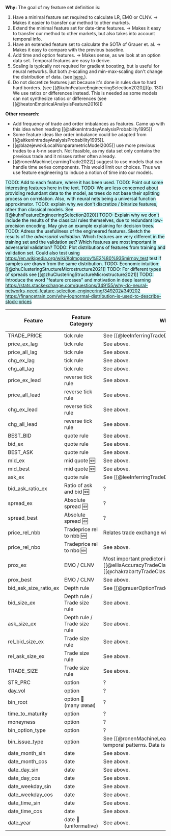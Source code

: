 **Why:**
The goal of my feature set definition is: 
1. Have a minimal feature set required to calculate LR, EMO or CLNV. →  Makes it easier to transfer our method to other markets.
2. Extend the minimal feature set for date-time features. →  Makes it easy to transfer our method to other markets, but also takes into account temporal info.
3. Have an extended feature set to calculate the SOTA of Grauer et. al. → Makes it easy to compare with the previous baseline.
4. Add time and option features. → Makes sense, as we look at an option data set. Temporal features are easy to derive. 
5. Scaling is typically not required for gradient boosting, but is useful for neural networks. But both $z$-scaling and min-max-scaling don't change the distribution of data. (see [here.](https://stats.stackexchange.com/a/562204/351242)).
6. Do not discretize features just because it's done in rules due to hard hard borders. (see [[@kuhnFeatureEngineeringSelection2020]])(p. 130) We use ratios or differences instead. This is needed as some models can not synthesize ratios or differences (see [[@heatonEmpiricalAnalysisFeature2016]])

**Other research:**
- Add frequency of trade and order imbalances as features. Came up with this idea when reading [[@aitkenIntradayAnalysisProbability1995]]
- Some feature ideas like order imbalance could be adapted from [[@aitkenIntradayAnalysisProbability1995]].
- [[@blazejewskiLocalNonparametricModel2005]] use more previous trades to a $k$-nn search. Not feasible, as my data set only contains the previous trade and it misses rather often already.
- [[@ronenMachineLearningTrade2022]] suggest to use models that can handle time series components. This would limit our choices. Thus we use feature engineering to induce a notion of time into our models.

<mark style="background: #ABF7F7A6;">TODO: Add to each feature, where it has been used.
TODO: Point out some interesting features here in the text.
TODO: We are less concerned about providing redundant data to the model, as trees do not base their splitting process on correlation. Also, with neural nets being a universal function approximator.
TODO: explain why we don't discretize / binarize features, other than classical models. See [[@kuhnFeatureEngineeringSelection2020]]
TODO: Explain why we don't include the results of the classical rules themselves, due to redundant low-precision encoding. May give an example explaining for decision trees.
TODO: Adress the usefullness of the engineered features. Sketch the results of the *adversarial validation*. Which features are very different in the training set and the validation set? Which features are most important in adversarial validation?
TODO: Plot distributions of features from training and validation set. Could also test using https://en.wikipedia.org/wiki/Kolmogorov%E2%80%93Smirnov_test test if samples are drawn from the same distribution.
TODO: Economic intuition:  [[@zhuClusteringStructureMicrostructure2021]]
TODO: For different types of spreads see [[@zhuClusteringStructureMicrostructure2021]]
TODO: Introduce the word "feature crosses" and motivation in deep learning https://stats.stackexchange.com/questions/349155/why-do-neural-networks-need-feature-selection-engineering/349202#349202
https://financetrain.com/why-lognormal-distribution-is-used-to-describe-stock-prices
</mark>

| Feature               | Feature Category            | Why? | FS 1 (Classical) | FS 2 (F1 + Grauer) | FS 3 (F2 + temp) | FS 4 (F3 + Others) | Transform   |
| --------------------- | ----------------------------|----- | ---------------- | ------------------ | ---------------- | ------------------ | ----------- |
| TRADE_PRICE           | tick rule                   | See [[@leeInferringTradeDirection1991]]     | ✅               | ✅                 | ✅               | ✅                 | log         |
| price_ex_lag          | tick rule                   | See above.     | ✅               | ✅                 | ✅               | ✅                 | log         |
| price_all_lag         | tick rule                   | See above.    | ✅               | ✅                 | ✅               |✅                   | log         |
| chg_ex_lag            | tick rule                   | See above.     | ✅               | ✅                 | ✅               | ✅                 | standardize |
| chg_all_lag           | tick rule                   | See above.     | ✅               | ✅                  | ✅               |✅                   | standardize |
| price_ex_lead         | reverse tick rule           | See above.     | ✅               | ✅                 | ✅               | ✅                 | log         |
| price_all_lead        | reverse tick rule           | See above.     | ✅               | ✅                  | ✅               |✅                    | log         |
| chg_ex_lead           | reverse tick rule           | See above.     | ✅               | ✅                 | ✅               | ✅                 | standardize |
| chg_all_lead          | reverse tick rule           | See above.     | ✅               | ✅                  | ✅               |✅                    | standardize |
| BEST_BID              | quote rule                  | See above.   | ✅               | ✅                  | ✅               | ✅                   | log         |
| bid_ex                | quote rule                  | See above.    | ✅               | ✅                 | ✅               | ✅                 | log         |
| BEST_ASK              | quote rule                  | See above.    | ✅               | ✅                  | ✅               | ✅                    | log         |
| mid_ex                | mid quote 🆕                | See above.     |                  |                     |                  |                    | log         |
| mid_best              | mid quote 🆕                | See above.     |                  |                     |                  |                    | log         |
| ask_ex                | quote rule                   | See [[@leeInferringTradeDirection1991]]     | ✅               | ✅                 | ✅               | ✅                 | log         |
| bid_ask_ratio_ex      | Ratio of ask and bid 🆕      | ?     |                  | ✅                 | ✅               | ✅                 | standardize |
| spread_ex             | Absolute spread 🆕           | ?     |                  |                     |                  |                    | standardize |
| spread_best           | Absolute spread 🆕           | ?     |                  |                     |                   |                   | standardize |
| price_rel_nbb         | Tradeprice rel to nbb 🆕     | Relates trade exchange with nation-wide best.     |                  | ✅                 | ✅               | ✅                 | standardize |
| price_rel_nbo         | Tradeprice rel to nbo 🆕     | See above.     |                  | ✅                 | ✅               | ✅                 | standardize |
| prox_ex               | EMO / CLNV                   | Most important predictor in [[@ellisAccuracyTradeClassification2000]] and [[@chakrabartyTradeClassificationAlgorithms2012]]    | ✅               | ✅                 | ✅                | ✅                | standardize|
| prox_best             | EMO / CLNV                   | See above.     | ✅                | ✅                 | ✅                |✅                 | standardize |
| bid_ask_size_ratio_ex | Depth rule                   | See [[@grauerOptionTradeClassification2022]]      |                  | ✅                 | ✅               | ✅                 | standardize |
| bid_size_ex           | Depth rule / Trade size rule | See above.    |                  | ✅                 | ✅               | ✅                 | standardize |
| ask_size_ex           | Depth rule / Trade size rule | See above.     |                  | ✅                 | ✅               | ✅                 | standardize |
| rel_bid_size_ex       | Trade size rule              | See above.     |                  | ✅                 | ✅               | ✅                 | standardize |
| rel_ask_size_ex       | Trade size rule              | See above.     |                  | ✅                 | ✅               | ✅                 | standardize |
| TRADE_SIZE            | Trade size rule              | See above.     |                  | ✅                 | ✅               | ✅                 | standardize |
| STR_PRC               | option                       | ?     |                  |                    |                  | ✅                 | log         |
| day_vol               | option                       | ?     |                  |                    |                  | ✅                 | log         |
| bin_root              | option 🦺(many `UNKWN`)        | ?     |                  |                    |                  | ✅                 | binarize    |
| time_to_maturity      | option                       | ?     |                  |                    |                  | ✅                 | standardize |
| moneyness             | option                       | ?     |                  |                    |                  | ✅                 | standardize |
| bin_option_type       | option                       | ?     |                  |                    |                  | ✅                 | binarize    |
| bin_issue_type        | option                       | See [[@ronenMachineLearningTrade2022]]. Learn temporal patterns. Data is ordered by time.      |                  |                    |                  | ✅                 | binarize    |
| date_month_sin        | date                         | See above.     |                  |                    | ✅               | ✅                 | pos enc     |
| date_month_cos        | date                         | See above.     |                  |                    | ✅               | ✅                 | pos enc     |
| date_day_sin          | date                         | See above.     |                  |                    | ✅               | ✅                 | pos enc     |
| date_day_cos          | date                         | See above.     |                  |                    | ✅               | ✅                 | pos enc     |
| date_weekday_sin      | date                         | See above.     |                  |                    | ✅               | ✅                 | pos enc     |
| date_weekday_cos      | date                         | See above.     |                  |                    | ✅               | ✅                 | pos enc     |
| date_time_sin         | date                         | See above.     |                  |                    | ✅               | ✅                 | pos enc     |
| date_time_cos         | date                         | See above.     |                  |                    | ✅               | ✅                 | pos enc     |
| date_year             | date 🦺(uniformative)        | See above.     |                  |                    |                  |                    | None        |

